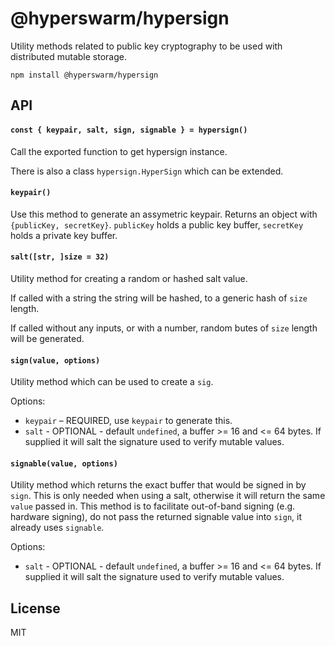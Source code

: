 # @hyperswarm/hypersign

Utility methods related to public key cryptography to be used with distributed mutable storage.

```
npm install @hyperswarm/hypersign
```

## API

#### `const { keypair, salt, sign, signable } = hypersign()`

Call the exported function to get hypersign instance.

There is also a class `hypersign.HyperSign` which can be
extended.

#### `keypair()`

Use this method to generate an assymetric keypair.
Returns an object with `{publicKey, secretKey}`. `publicKey` holds a public key buffer, `secretKey` holds a private key buffer.

#### `salt([str, ]size = 32)`

Utility method for creating a random or hashed salt value.

If called with a string the string will be hashed, to a
generic hash of `size` length.

If called without any inputs, or with a number, random 
butes of `size` length will be generated.

#### `sign(value, options)`

Utility method which can be used to create a `sig`.

Options:

* `keypair` – REQUIRED, use `keypair` to generate this.
* `salt` - OPTIONAL - default `undefined`, a buffer >= 16 and <= 64 bytes. If supplied it will salt the signature used to verify mutable values.

#### `signable(value, options)`

Utility method which returns the exact buffer that would be signed in by `sign`. This is only needed when using a salt, otherwise it will return the same `value` passed in. This method is to facilitate out-of-band signing (e.g. hardware signing), do not pass the returned signable value into `sign`, it already uses `signable`.

Options:

* `salt` - OPTIONAL - default `undefined`, a buffer >= 16 and <= 64 bytes. If supplied it will salt the signature used to verify mutable values.

## License

MIT
